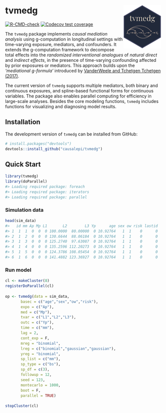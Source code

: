 
<!-- README.md is generated from README.Rmd. Please edit that file -->

# tvmedg <img src="man/figures/logo.png" align="right" height="139"/>

<!-- badges: start -->

[![R-CMD-check](https://github.com/causalepi/tvmedg/actions/workflows/R-CMD-check.yaml/badge.svg)](https://github.com/causalepi/tvmedg/actions/workflows/R-CMD-check.yaml)
[![Codecov test
coverage](https://codecov.io/gh/causalepi/tvmedg/graph/badge.svg)](https://app.codecov.io/gh/causalepi/tvmedg)

<!-- badges: end -->

The `tvmedg` package implements *causal mediation analysis* using
g-computation in longitudinal settings with time-varying exposure,
mediators, and confounders. It extends the g-computation framework to
decompose total effects into the *randomized interventional analogues*
of *natural direct* and *indirect effects*, in the presence of
time-varying confounding affected by prior exposures or mediators. This
approach builds upon the *‘mediational g-formula’* introduced by
[VanderWeele and Tchetgen Tchetgen
(2017)](https://academic.oup.com/jrsssb/article/79/3/917/7040673).

The current version of `tvmedg` supports multiple mediators, both binary
and continuous exposures, and spline-based functional forms for
continuous variables. The package also enables parallel computing for
efficiency in large-scale analyses. Besides the core modeling functions,
`tvmedg` includes functions for visualizing and diagnosing model
results.

## Installation

The development version of `tvmedg` can be installed from GitHub:

``` r
# install.packages("devtools")
devtools::install_github("causalepi/tvmedg")
```

## Quick Start

``` r
library(tvmedg)
library(doParallel)
#> Loading required package: foreach
#> Loading required package: iterators
#> Loading required package: parallel
```

### Simulation data

``` r
head(sim_data)
#>   id mm Ap Mp L1       L2        L3 Yp      age sex ow risk lastid
#> 1  1  1  0  0  0 100.0000  80.00000  0 10.92764   1  1    0      0
#> 2  1  2  0  0  0 130.6644  88.06184  0 10.92764   1  1    0      0
#> 3  1  3  0  0  0 125.2740  97.63087  0 10.92764   1  1    0      0
#> 4  1  4  0  0  0 135.2596 112.20273  0 10.92764   1  1    0      0
#> 5  1  5  0  0  0 124.3786 108.05454  0 10.92764   1  1    0      0
#> 6  1  6  0  0  0 141.4882 123.36927  0 10.92764   1  1    0      0
```

### Run model

``` r
cl <- makeCluster(8)
registerDoParallel(cl)

op <- tvmedg(data = sim_data,
       basec = c("age","sex","ow","risk"),
       expo = c("Ap"),
       med = c("Mp"),
       tvar = c("L1","L2","L3"),
       outc = c("Yp"),
       time = c("mm"),
       lag = 2,
       cont_exp = F,
       mreg = "binomial",
       lreg = c("binomial","gaussian","gaussian"),
       yreg = "binomial",
       sp_list = c("mm"),
       sp_type = c("bs"),
       sp_df = c(3),
       followup = 12,
       seed = 123,
       montecarlo = 1000,
       boot = F,
       parallel = TRUE)

stopCluster(cl)
```
